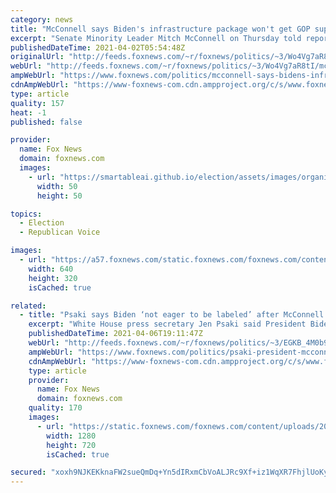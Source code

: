 ```yaml
---
category: news
title: "McConnell says Biden's infrastructure package won't get GOP support, will oppose it 'every step of the way'"
excerpt: "Senate Minority Leader Mitch McConnell on Thursday told reporters President Biden’s proposed $2.3 trillion infrastructure package \"is not going to get support\" from Republicans and said he plans to oppose it \"every step of the way.\""
publishedDateTime: 2021-04-02T05:54:48Z
originalUrl: "http://feeds.foxnews.com/~r/foxnews/politics/~3/Wo4Vg7aR8tI/mcconnell-says-bidens-infrastructure-package-wont-get-gop-support-will-oppose-it-every-step-of-the-way"
webUrl: "http://feeds.foxnews.com/~r/foxnews/politics/~3/Wo4Vg7aR8tI/mcconnell-says-bidens-infrastructure-package-wont-get-gop-support-will-oppose-it-every-step-of-the-way"
ampWebUrl: "https://www.foxnews.com/politics/mcconnell-says-bidens-infrastructure-package-wont-get-gop-support-will-oppose-it-every-step-of-the-way.amp"
cdnAmpWebUrl: "https://www-foxnews-com.cdn.ampproject.org/c/s/www.foxnews.com/politics/mcconnell-says-bidens-infrastructure-package-wont-get-gop-support-will-oppose-it-every-step-of-the-way.amp"
type: article
quality: 157
heat: -1
published: false

provider:
  name: Fox News
  domain: foxnews.com
  images:
    - url: "https://smartableai.github.io/election/assets/images/organizations/foxnews.com-50x50.jpg"
      width: 50
      height: 50

topics:
  - Election
  - Republican Voice

images:
  - url: "https://a57.foxnews.com/static.foxnews.com/foxnews.com/content/uploads/2020/11/640/320/Mcconnell-Biden-AP.jpg?ve=1&tl=1"
    width: 640
    height: 320
    isCached: true

related:
  - title: "Psaki says Biden ‘not eager to be labeled’ after McConnell calls him ‘left wing’"
    excerpt: "White House press secretary Jen Psaki said President Biden is “not eager” to be labeled by Sen. Majority Leader Mitch McConnell after the Kentucky Republican called the Biden administration “left-wing.” "
    publishedDateTime: 2021-04-06T19:11:47Z
    webUrl: "http://feeds.foxnews.com/~r/foxnews/politics/~3/EGKB_4M0b9Q/psaki-president-mcconnell-left-wing"
    ampWebUrl: "https://www.foxnews.com/politics/psaki-president-mcconnell-left-wing.amp"
    cdnAmpWebUrl: "https://www-foxnews-com.cdn.ampproject.org/c/s/www.foxnews.com/politics/psaki-president-mcconnell-left-wing.amp"
    type: article
    provider:
      name: Fox News
      domain: foxnews.com
    quality: 170
    images:
      - url: "https://static.foxnews.com/foxnews.com/content/uploads/2021/04/Biden2.jpg"
        width: 1280
        height: 720
        isCached: true

secured: "xoxh9NJKEKknaFW2sueQmDq+Yn5dIRxmCbVoALJRc9Xf+iz1WqXR7FhjlUoKy7s+LWlwwco2HNWIFutSPdXenXA9ZRMwLQiE6efDQGXe8aA2An2W9rGir929t7ZoDKudSF1czYxt5Hi8Ez2wdye+fx/W440c+hQ0MsKHXPPx1hB4IOYrdE2betK6wukOV2UTy5v0HrPi6EGw2PuYJCQ2hnlDq6QCl6txwHbqKrjyayeEOlFO/B2a5A9l/KjyFtzPmY1F2jbx3oREyXLfwc3R3JqKhoDgwORAfy6UgsqGAAo5sjAD9r0X4VznXH6lck1jxd4ZTndJ35/+4Fr4bIYGpMDcdKt7oGB7kTVQBT4e1y8=;UiPFZS2Ajj0Kpjph6yOxSA=="
---
```


